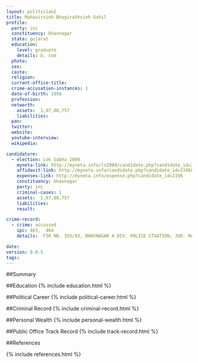 ```yaml
---
layout: politician2
title: Mahavirsinh Bhagirathsinh Gohil
profile: 
  party: inc
  constituency: bhavnagar
  state: gujarat
  education: 
    level: graduate
    details: b. com
  photo: 
  sex: 
  caste: 
  religion: 
  current-office-title: 
  crime-accusation-instances: 1
  date-of-birth: 1958
  profession: 
  networth: 
    assets:  1,07,88,757
    liabilities: 
  pan: 
  twitter: 
  website: 
  youtube-interview: 
  wikipedia: 

candidature: 
  - election: Lok Sabha 2009
    myneta-link: http://myneta.info/ls2009/candidate.php?candidate_id=2196
    affidavit-link: http://myneta.info/candidate.php?candidate_id=2196&scan=original
    expenses-link: http://myneta.info/expense.php?candidate_id=2196
    constituency: bhavnagar 
    party: inc
    criminal-cases: 1
    assets:  1,07,88,757
    liabilities: 
    result:  

crime-record: 
  - crime: accussed
    ipc: 463,  464
    details:  FIR NO. 355/93, BHAVNAGAR A DIV. POLICE STGATION, JUD. MAG. F.C., BHAVNAGAR, CHARGESHEETED ON 07/03/2002 CASE NO. 5103/94  

date: 
version: 0.0.5
tags: 
---
```

##Summary


##Education
{% include education.html %}


##Political Career
{% include political-career.html %}


##Criminal Record
{% include criminal-record.html %}


##Personal Wealth
{% include personal-wealth.html %}


##Public Office Track Record
{% include track-record.html %}


##References


{% include references.html %}